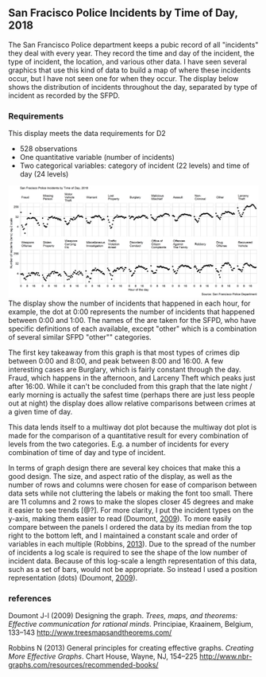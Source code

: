 
San Fracisco Police Incidents by Time of Day, 2018
--------------------------------------------------

The San Francisco Police department keeps a pubic record of all "incidents" they deal with every year. They record the time and day of the incident, the type of incident, the location, and various other data. I have seen several graphics that use this kind of data to build a map of where these incidents occur, but I have not seen one for when they occur. The display below shows the distribution of incidents throughout the day, separated by type of incident as recorded by the SFPD.

### Requirements

This display meets the data requirements for D2

-   528 observations
-   One quantitative variable (number of incidents)
-   Two categorical variables: category of incident (22 levels) and time of day (24 levels)

![](../figures/d2-SFcrime.png) The display show the number of incidents that happened in each hour, for example, the dot at 0:00 represents the number of incidents that happened between 0:00 and 1:00. The names of the are taken for the SFPD, who have specific definitions of each available, except "other" which is a combination of several similar SFPD "other"" categories.

The first key takeaway from this graph is that most types of crimes dip between 0:00 and 8:00, and peak between 8:00 and 16:00. A few interesting cases are Burglary, which is fairly constant through the day. Fraud, which happens in the afternoon, and Larceny Theft which peaks just after 16:00. While it can't be concluded from this graph that the late night / early morning is actually the safest time (perhaps there are just less people out at night) the display does allow relative comparisons between crimes at a given time of day.

This data lends itself to a multiway dot plot because the multiway dot plot is made for the comparison of a quantitative result for every combination of levels from the two categories. E.g. a number of incidents for every combination of time of day and type of incident.

In terms of graph design there are several key choices that make this a good design. The size, and aspect ratio of the display, as well as the number of rows and columns were chosen for ease of comparison between data sets while not cluttering the labels or making the font too small. There are 11 columns and 2 rows to make the slopes closer 45 degrees and make it easier to see trends \[@?\]. For more clarity, I put the incident types on the y-axis, making them easier to read (Doumont, [2009](#ref-Doumont:2009)). To more easily compare between the panels I ordered the data by its median from the top right to the bottom left, and I maintained a constant scale and order of variables in each multiple (Robbins, [2013](#ref-Robbins:2013a)). Due to the spread of the number of incidents a log scale is required to see the shape of the low number of incident data. Because of this log-scale a length representation of this data, such as a set of bars, would not be appropriate. So instead I used a position representation (dots) (Doumont, [2009](#ref-Doumont:2009)).

### references

Doumont J-l (2009) Designing the graph. *Trees, maps, and theorems: Effective communication for rational minds*. Principiae, Kraainem, Belgium, 133–143 <http://www.treesmapsandtheorems.com/>

Robbins N (2013) General principles for creating effective graphs. *Creating More Effective Graphs*. Chart House, Wayne, NJ, 154–225 <http://www.nbr-graphs.com/resources/recommended-books/>
